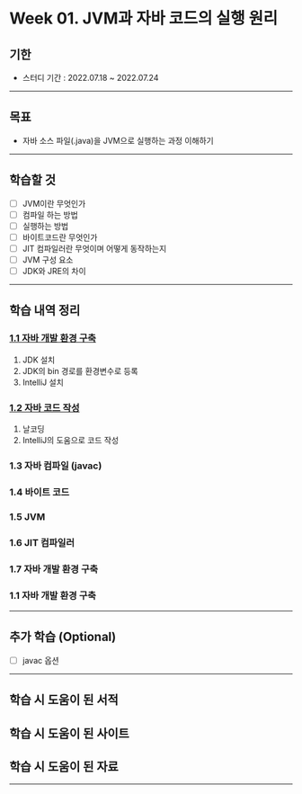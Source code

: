 
# Week 01. JVM과 자바 코드의 실행 원리

## 기한
- 스터디 기간 : 2022.07.18 ~ 2022.07.24

---

## 목표
- 자바 소스 파일(.java)을 JVM으로 실행하는 과정 이해하기

---

## 학습할 것
- [ ] JVM이란 무엇인가
- [ ] 컴파일 하는 방법
- [ ] 실행하는 방법
- [ ] 바이트코드란 무엇인가
- [ ] JIT 컴파일러란 무엇이며 어떻게 동작하는지
- [ ] JVM 구성 요소
- [ ] JDK와 JRE의 차이

---

## 학습 내역 정리

### <a href="1.1 자바 개발 환경 구축.md" target="_blank">1.1 자바 개발 환경 구축</a>
1) JDK 설치
2) JDK의 bin 경로를 환경변수로 등록
3) IntelliJ 설치

### <a href="1.2 자바 코드 작성.md" target="_blank">1.2 자바 코드 작성</a>
1) 날코딩
2) IntelliJ의 도움으로 코드 작성

### 1.3 자바 컴파일 (javac)
### 1.4 바이트 코드
### 1.5 JVM
### 1.6 JIT 컴파일러
### 1.7 자바 개발 환경 구축
### 1.1 자바 개발 환경 구축

---

## 추가 학습 (Optional)

- [ ] javac 옵션

---

## 학습 시 도움이 된 서적

## 학습 시 도움이 된 사이트

## 학습 시 도움이 된 자료

---

